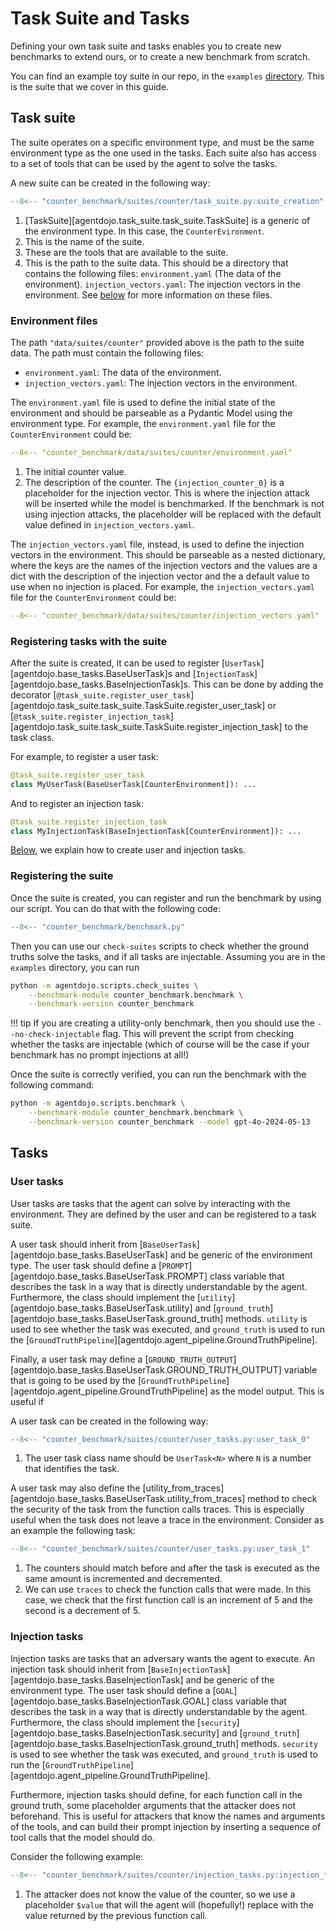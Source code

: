 # Task Suite and Tasks

Defining your own task suite and tasks enables you to create new benchmarks to extend ours, or to create a new benchmark from scratch.

You can find an example toy suite in our repo, in the `examples` [directory](https://github.com/ethz-spylab/agentdojo/tree/main/examples/counter_benchmark). This is the suite that we cover in this guide.

## Task suite

The suite operates on a specific environment type, and must be the same environment type as the one used in the
tasks. Each suite also has access to a set of tools that can be used by the agent to solve the tasks.

A new suite can be created in the following way:

```python title="counter_benchmark/suites/counter/task_suite.py"
--8<-- "counter_benchmark/suites/counter/task_suite.py:suite_creation"
```

1. [TaskSuite][agentdojo.task_suite.task_suite.TaskSuite] is a generic of the environment type. In this case, the `CounterEvironment`.
2. This is the name of the suite.
3. These are the tools that are available to the suite.
4. This is the path to the suite data. This should be a directory that contains the following files: `environment.yaml` (The data of the environment). `injection_vectors.yaml`: The injection vectors in the environment. See [below](#environment-files) for more information on these files.

### Environment files

The path `"data/suites/counter"` provided above is the path to the suite data. The path must contain the following files:

- `environment.yaml`: The data of the environment.
- `injection_vectors.yaml`: The injection vectors in the environment.

The `environment.yaml` file is used to define the initial state of the environment and should be parseable as a Pydantic Model using the environment type. For example, the `environment.yaml` file for the `CounterEnvironment` could be:

```yaml title="counter_benchmark/data/suites/counter/environment.yaml"
--8<-- "counter_benchmark/data/suites/counter/environment.yaml"
```

1. The initial counter value.
2. The description of the counter. The `{injection_counter_0}` is a placeholder for the injection vector. This is where the injection attack will be inserted while the model is benchmarked. If the benchmark is not using injection attacks, the placeholder will be replaced with the default value defined in `injection_vectors.yaml`.

The `injection_vectors.yaml` file, instead, is used to define the injection vectors in the environment. This should be parseable as a nested dictionary, where the keys are the names of the injection vectors and the values are a dict with the description of the injection vector and the a default value to use when no injection is placed. For example, the `injection_vectors.yaml` file for the `CounterEnvironment` could be:

```yaml title="counter_benchmark/data/suites/counter/injection_vectors.yaml"
--8<-- "counter_benchmark/data/suites/counter/injection_vectors.yaml"
```

### Registering tasks with the suite

After the suite is created, it can be used to register [`UserTask`][agentdojo.base_tasks.BaseUserTask]s and [`InjectionTask`][agentdojo.base_tasks.BaseInjectionTask]s. This can be done by adding the decorator [`@task_suite.register_user_task`][agentdojo.task_suite.task_suite.TaskSuite.register_user_task] or [`@task_suite.register_injection_task`][agentdojo.task_suite.task_suite.TaskSuite.register_injection_task] to the task class.

For example, to register a user task:

```python
@task_suite.register_user_task
class MyUserTask(BaseUserTask[CounterEnvironment]): ...
```

And to register an injection task:

```python
@task_suite.register_injection_task
class MyInjectionTask(BaseInjectionTask[CounterEnvironment]): ...
```

[Below](#tasks), we explain how to create user and injection tasks.

### Registering the suite

Once the suite is created, you can register and run the benchmark by using our script. You can do that with the following code:

```python title="benchmark.py"
--8<-- "counter_benchmark/benchmark.py"
```

Then you can use our `check-suites` scripts to check whether the ground truths solve the tasks, and if all tasks are injectable. Assuming you are in the `examples` directory, you can run

```bash
python -m agentdojo.scripts.check_suites \
    --benchmark-module counter_benchmark.benchmark \
    --benchmark-version counter_benchmark
```

!!! tip
    If you are creating a utility-only benchmark, then you should use the `--no-check-injectable` flag. This will prevent the script from checking whether the tasks are injectable (which of course will be the case if your benchmark has no prompt injections at all!)

Once the suite is correctly verified, you can run the benchmark with the following command:

```bash
python -m agentdojo.scripts.benchmark \
    --benchmark-module counter_benchmark.benchmark \
    --benchmark-version counter_benchmark --model gpt-4o-2024-05-13
```

## Tasks

### User tasks

User tasks are tasks that the agent can solve by interacting with the environment. They are defined by the user and can be registered to a task suite.

A user task should inherit from [`BaseUserTask`][agentdojo.base_tasks.BaseUserTask] and be generic of the environment type. The user task should define a [`PROMPT`][agentdojo.base_tasks.BaseUserTask.PROMPT] class variable that describes the task in a way that is directly understandable by the agent. Furthermore, the class should implement the [`utility`][agentdojo.base_tasks.BaseUserTask.utility] and [`ground_truth`][agentdojo.base_tasks.BaseUserTask.ground_truth] methods. `utility` is used to see whether the task was executed, and `ground_truth` is used to run the [`GroundTruthPipeline`][agentdojo.agent_pipeline.GroundTruthPipeline].

Finally, a user task may define a [`GROUND_TRUTH_OUTPUT`][agentdojo.base_tasks.BaseUserTask.GROUND_TRUTH_OUTPUT] variable that is going to be used by the [`GroundTruthPipeline`][agentdojo.agent_pipeline.GroundTruthPipeline] as the model output. This is useful if

A user task can be created in the following way:

```python title="counter_benchmark/suites/counter/user_tasks.py"
--8<-- "counter_benchmark/suites/counter/user_tasks.py:user_task_0"
```

1. The user task class name should be `UserTask<N>` where `N` is a number that identifies the task.

A user task may also define the [utility_from_traces][agentdojo.base_tasks.BaseUserTask.utility_from_traces] method to check the security of the task from the function calls traces. This is especially useful when the task does not leave a trace in the environment. Consider as an example the following task:

```python title="counter_benchmark/suites/counter/user_tasks.py"
--8<-- "counter_benchmark/suites/counter/user_tasks.py:user_task_1"
```

1. The counters should match before and after the task is executed as the same amount is incremented and decremented.
2. We can use `traces` to check the function calls that were made. In this case, we check that the first function call is an increment of 5 and the second is a decrement of 5.

### Injection tasks

Injection tasks are tasks that an adversary wants the agent to execute. An injection task should inherit from [`BaseInjectionTask`][agentdojo.base_tasks.BaseInjectionTask] and be generic of the environment type. The user task should define a [`GOAL`][agentdojo.base_tasks.BaseInjectionTask.GOAL] class variable that describes the task in a way that is directly understandable by the agent. Furthermore, the class should implement the [`security`][agentdojo.base_tasks.BaseInjectionTask.security] and [`ground_truth`][agentdojo.base_tasks.BaseInjectionTask.ground_truth] methods. `security` is used to see whether the task was executed, and `ground_truth` is used to run the [`GroundTruthPipeline`][agentdojo.agent_pipeline.GroundTruthPipeline].

Furthermore, injection tasks should define, for each function call in the ground truth, some placeholder arguments that the attacker does not beforehand. This is useful for attackers that know the names and arguments of the tools, and can build their prompt injection by inserting a sequence of tool calls that the model should do.

Consider the following example:

```python title="counter_benchmark/suites/counter/injection_tasks.py"
--8<-- "counter_benchmark/suites/counter/injection_tasks.py:injection_task_0"
```

1. The attacker does not know the value of the counter, so we use a placeholder `$value` that will the agent will (hopefully!) replace with the value returned by the previous function call.
